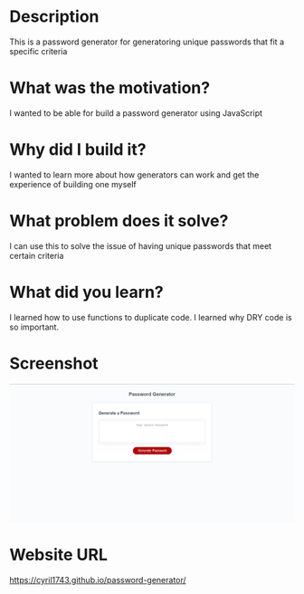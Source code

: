 # Description
This is a password generator for generatoring unique passwords that fit a specific criteria
# What was the motivation?
I wanted to be able for build a password generator using JavaScript
# Why did I build it?
I wanted to learn more about how generators can work and get the experience of building one myself
# What problem does it solve?
I can use this to solve the issue of having unique passwords that meet certain criteria
# What did you learn?
I learned how to use functions to duplicate code. I learned why DRY code is so important.
# Screenshot
![Screenshot](assets/screenshot.png)
# Website URL
https://cyril1743.github.io/password-generator/
